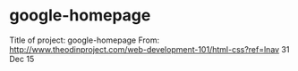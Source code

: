 # google-homepage
Title of project: google-homepage
From: http://www.theodinproject.com/web-development-101/html-css?ref=lnav
31 Dec 15